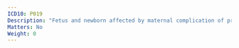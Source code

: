 ```yaml
---
ICD10: P019
Description: "Fetus and newborn affected by maternal complication of pregnancy, unspecified"
Matters: No
Weight: 0
---
```


